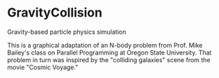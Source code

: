 # GravityCollision
Gravity-based particle physics simulation

This is a graphical adaptation of an N-body problem from Prof. Mike Bailey's class on Parallel
Programming at Oregon State University. That problem in turn was inspired by the "colliding
galaxies" scene from the movie "Cosmic Voyage."
